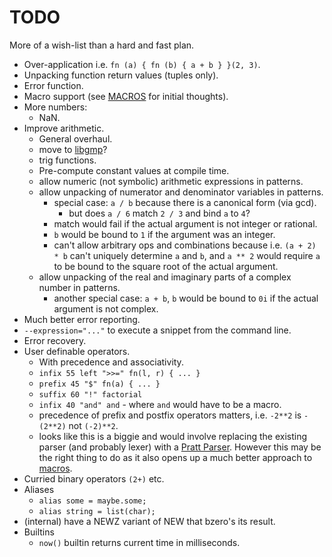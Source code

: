 # TODO

More of a wish-list than a hard and fast plan.

* Over-application i.e. `fn (a) { fn (b) { a + b } }(2, 3)`.
* Unpacking function return values (tuples only).
* Error function.
* Macro support (see [MACROS](./MACROS.md) for initial thoughts).
* More numbers:
   * NaN.
* Improve arithmetic.
   * General overhaul.
   * move to [libgmp](https://gmplib.org/)?
   * trig functions.
   * Pre-compute constant values at compile time.
   * allow numeric (not symbolic) arithmetic expressions in patterns.
   * allow unpacking of numerator and denominator variables in patterns.
      * special case: `a / b` because there is a canonical form (via gcd).
         * but does `a / 6` match `2 / 3` and bind `a` to `4`?
      * match would fail if the actual argument is not integer or rational.
      * `b` would be bound to `1` if the argument was an integer.
      * can't allow arbitrary ops and combinations because i.e. `(a + 2) * b`
        can't uniquely determine `a` and `b`, and `a ** 2` would require `a`
        to be bound to the square root of the actual argument.
   * allow unpacking of the real and imaginary parts of a complex number in patterns.
      * another special case: `a + b`, `b` would be bound to `0i` if the actual
        argument is not complex.
* Much better error reporting.
* `--expression="..."` to execute a snippet from the command line.
* Error recovery.
* User definable operators.
   * With precedence and associativity.
   * `infix 55 left ">>=" fn(l, r) { ... }`
   * `prefix 45 "$" fn(a) { ... }`
   * `suffix 60 "!" factorial`
   * `infix 40 "and" and` - where `and` would have to be a macro.
   * precedence of prefix and postfix operators matters, i.e. `-2**2` is `-(2**2)` not `(-2)**2`.
   * looks like this is a biggie and would involve replacing the existing parser (and probably lexer)
     with a
     [Pratt Parser](https://journal.stuffwithstuff.com/2011/03/19/pratt-parsers-expression-parsing-made-easy/). 
     However this may be the right thing to do as it also opens up a much better approach to
     [macros](https://journal.stuffwithstuff.com/2011/02/13/extending-syntax-from-within-a-language/).
* Curried binary operators `(2+)` etc.
* Aliases
   * `alias some = maybe.some;`
   * `alias string = list(char);`
* (internal) have a NEWZ variant of NEW that bzero's its result.
* Builtins
   * `now()` builtin returns current time in milliseconds.
